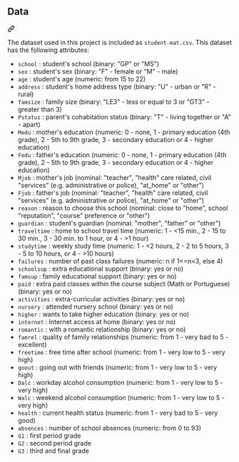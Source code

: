 <div class="markdown-heading" dir="auto"><h2 tabindex="-1" class="heading-element" dir="auto">Data</h2><a id="user-content-data" class="anchor" aria-label="Permalink: Data" href="#data"><svg class="octicon octicon-link" viewBox="0 0 16 16" version="1.1" width="16" height="16" aria-hidden="true"><path d="m7.775 3.275 1.25-1.25a3.5 3.5 0 1 1 4.95 4.95l-2.5 2.5a3.5 3.5 0 0 1-4.95 0 .751.751 0 0 1 .018-1.042.751.751 0 0 1 1.042-.018 1.998 1.998 0 0 0 2.83 0l2.5-2.5a2.002 2.002 0 0 0-2.83-2.83l-1.25 1.25a.751.751 0 0 1-1.042-.018.751.751 0 0 1-.018-1.042Zm-4.69 9.64a1.998 1.998 0 0 0 2.83 0l1.25-1.25a.751.751 0 0 1 1.042.018.751.751 0 0 1 .018 1.042l-1.25 1.25a3.5 3.5 0 1 1-4.95-4.95l2.5-2.5a3.5 3.5 0 0 1 4.95 0 .751.751 0 0 1-.018 1.042.751.751 0 0 1-1.042.018 1.998 1.998 0 0 0-2.83 0l-2.5 2.5a1.998 1.998 0 0 0 0 2.83Z"></path></svg></a></div>
<p dir="auto">The dataset used in this project is included as <code>student-mat.csv</code>. This dataset has the following attributes:</p>
<ul dir="auto">
<li><code>school</code> : student's school (binary: "GP" or "MS")</li>
<li><code>sex</code> : student's sex (binary: "F" - female or "M" - male)</li>
<li><code>age</code> : student's age (numeric: from 15 to 22)</li>
<li><code>address</code> : student's home address type (binary: "U" - urban or "R" - rural)</li>
<li><code>famsize</code> : family size (binary: "LE3" - less or equal to 3 or "GT3" - greater than 3)</li>
<li><code>Pstatus</code> : parent's cohabitation status (binary: "T" - living together or "A" - apart)</li>
<li><code>Medu</code> : mother's education (numeric: 0 - none,  1 - primary education (4th grade), 2 - 5th to 9th grade, 3 - secondary education or 4 - higher education)</li>
<li><code>Fedu</code> : father's education (numeric: 0 - none,  1 - primary education (4th grade), 2 - 5th to 9th grade, 3 - secondary education or 4 - higher education)</li>
<li><code>Mjob</code> : mother's job (nominal: "teacher", "health" care related, civil "services" (e.g. administrative or police), "at_home" or "other")</li>
<li><code>Fjob</code> : father's job (nominal: "teacher", "health" care related, civil "services" (e.g. administrative or police), "at_home" or "other")</li>
<li><code>reason</code> : reason to choose this school (nominal: close to "home", school "reputation", "course" preference or "other")</li>
<li><code>guardian</code> : student's guardian (nominal: "mother", "father" or "other")</li>
<li><code>traveltime</code> : home to school travel time (numeric: 1 - &lt;15 min., 2 - 15 to 30 min., 3 - 30 min. to 1 hour, or 4 - &gt;1 hour)</li>
<li><code>studytime</code> : weekly study time (numeric: 1 - &lt;2 hours, 2 - 2 to 5 hours, 3 - 5 to 10 hours, or 4 - &gt;10 hours)</li>
<li><code>failures</code> : number of past class failures (numeric: n if 1&lt;=n&lt;3, else 4)</li>
<li><code>schoolsup</code> : extra educational support (binary: yes or no)</li>
<li><code>famsup</code> : family educational support (binary: yes or no)</li>
<li><code>paid</code> : extra paid classes within the course subject (Math or Portuguese) (binary: yes or no)</li>
<li><code>activities</code> : extra-curricular activities (binary: yes or no)</li>
<li><code>nursery</code> : attended nursery school (binary: yes or no)</li>
<li><code>higher</code> : wants to take higher education (binary: yes or no)</li>
<li><code>internet</code> : Internet access at home (binary: yes or no)</li>
<li><code>romantic</code> : with a romantic relationship (binary: yes or no)</li>
<li><code>famrel</code> : quality of family relationships (numeric: from 1 - very bad to 5 - excellent)</li>
<li><code>freetime</code> : free time after school (numeric: from 1 - very low to 5 - very high)</li>
<li><code>goout</code> : going out with friends (numeric: from 1 - very low to 5 - very high)</li>
<li><code>Dalc</code> : workday alcohol consumption (numeric: from 1 - very low to 5 - very high)</li>
<li><code>Walc</code> : weekend alcohol consumption (numeric: from 1 - very low to 5 - very high)</li>
<li><code>health</code> : current health status (numeric: from 1 - very bad to 5 - very good)</li>
<li><code>absences</code> : number of school absences (numeric: from 0 to 93)</li>
<li><code>G1</code> : first period grade</li>
<li><code>G2</code> : second period grade</li>
<li><code>G3</code> : third and final grade</li>


